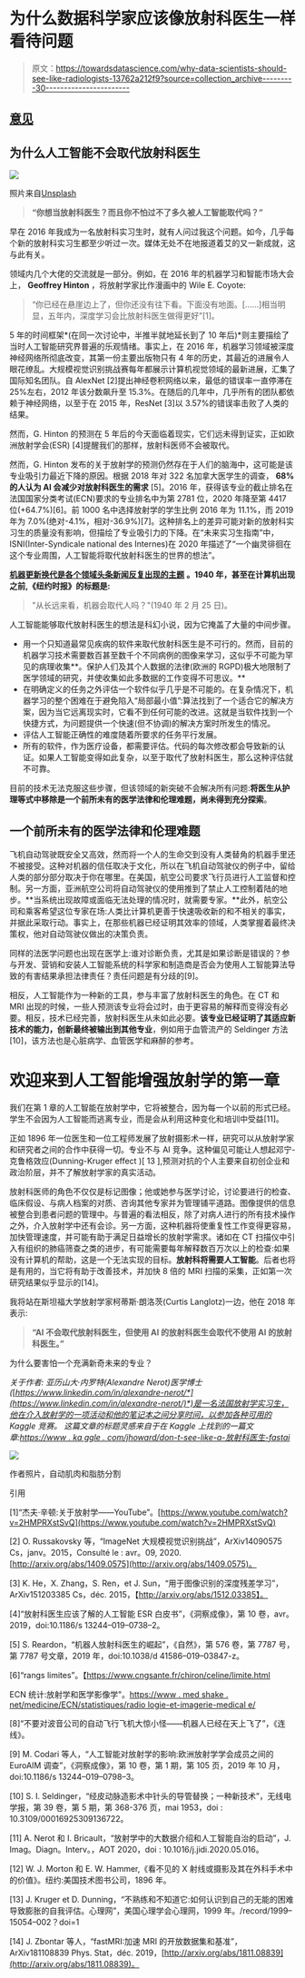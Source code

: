 # 为什么数据科学家应该像放射科医生一样看待问题

> 原文：<https://towardsdatascience.com/why-data-scientists-should-see-like-radiologists-13762a212f9?source=collection_archive---------30----------------------->

## [意见](https://towardsdatascience.com/tagged/opinion)

## 为什么人工智能不会取代放射科医生

![](img/76d549518ad6f89ad3ba7402da10b4ca.png)

照片来自[Unsplash](https://medium.com/u/a170d7477b91?source=post_page-----13762a212f9--------------------------------)

> **“你想当放射科医生？而且你不怕过不了多久被人工智能取代吗？”**

早在 2016 年我成为一名放射科实习生时，就有人问过我这个问题。如今，几乎每个新的放射科实习生都至少听过一次。媒体无处不在地报道着艾的又一新成就，这与此有关。

领域内几个大佬的交流就是一部分。例如，在 2016 年的机器学习和智能市场大会上， **Geoffrey Hinton** ，将放射学家比作漫画中的 Wile E. Coyote:

> “你已经在悬崖边上了，但你还没有往下看。下面没有地面。[……]相当明显，五年内，深度学习会比放射科医生做得更好”[1]。

5 年的时间框架*(在同一次讨论中，半推半就地延长到了 10 年后)*则主要描绘了当时人工智能研究界普遍的乐观情绪。事实上，在 2016 年，机器学习领域被深度神经网络所彻底改变，其第一份主要出版物只有 4 年的历史，其最近的进展令人眼花缭乱。大规模视觉识别挑战赛每年都展示计算机视觉领域的最新进展，汇集了国际知名团队。自 AlexNet [2]提出神经卷积网络以来，最低的错误率一直停滞在 25%左右，2012 年该分数飙升至 15.3%。在随后的几年中，几乎所有的团队都依赖于神经网络，以至于在 2015 年，ResNet [3]以 3.57%的错误率击败了人类的结果。

然而，G. Hinton 的预测在 5 年后的今天面临着现实，它们远未得到证实，正如欧洲放射学会(ESR) [4]提醒我们的那样，放射科医师不会被取代。

然而，G. Hinton 发布的关于放射学的预测仍然存在于人们的脑海中，这可能是该专业吸引力最近下降的原因。根据 2018 年对 322 名加拿大医学生的调查， **68%的人认为 AI 会减少对放射科医生的需求** [5]。2016 年，获得该专业的截止排名在法国国家分类考试(ECN)要求的专业排名中为第 2781 位，2020 年降至第 4417 位(+64.7%)[6]。前 1000 名中选择放射学的学生比例 2016 年为 11.1%，而 2019 年为 7.0%(绝对-4.1%，相对-36.9%)[7]。这种排名上的差异可能对新的放射科实习生的质量没有影响，但描绘了专业吸引力的下降。在“未来实习生指南”中，ISNI(Inter-Syndicale national des Internes)在 2020 年描述了“一个幽灵徘徊在这个专业周围，人工智能将取代放射科医生的世界的想法”。

[**机器更新换代是各个领域头条新闻反复出现的主题**](https://www.nytimes.com/1940/02/25/archives/does-machine-displace-men-in-the-long-run-new-studies-cited-as-old.html) **。1940 年，甚至在计算机出现之前,《纽约时报》的标题是:**

> "从长远来看，机器会取代人吗？"(1940 年 2 月 25 日)。

人工智能能够取代放射科医生的想法是科幻小说，因为它掩盖了大量的中间步骤。

*   用一个只知道最常见疾病的软件来取代放射科医生是不可行的。然而，目前的机器学习技术需要数百甚至数千个不同病例的图像来学习，这似乎不可能为罕见的病理收集**。保护人们及其个人数据的法律(欧洲的 RGPD)极大地限制了医学领域的研究，并使收集如此多数据的工作变得不可思议。**
*   在明确定义的任务之外评估一个软件似乎几乎是不可能的。在复杂情况下，机器学习的整个困难在于避免陷入“局部最小值”:算法找到了一个适合它的解决方案，因为当它远离现实时，它看不到任何可能的改进。这就是当软件找到一个快捷方式，为问题提供一个快速(但不协调)的解决方案时所发生的情况。
*   评估人工智能正确性的难度随着所要求的任务平行发展。
*   所有的软件，作为医疗设备，都需要评估。代码的每次修改都会导致新的认证。如果人工智能变得如此复杂，以至于取代了放射科医生，那么这种评估就不可靠。

目前的技术无法克服这些步骤，但该领域的新突破不会解决所有问题:**将医生从护理等式中移除是一个前所未有的医学法律和伦理难题，尚未得到充分探索**。

## **一个前所未有的医学法律和伦理难题**

飞机自动驾驶既安全又高效，然而将一个人的生命交到没有人类替角的机器手里还不被接受。这种对机器的信任取决于文化，所以在飞机自动驾驶仪的例子中，留给人类的部分部分取决于你在哪里。在美国，航空公司要求飞行员进行人工监督和控制。另一方面，亚洲航空公司将自动驾驶仪的使用推到了禁止人工控制着陆的地步。**当系统出现故障或面临无法处理的情况时，就需要专家。**此外，航空公司和乘客希望这位专家在场:人类比计算机更善于快速吸收新的和不相关的事实，并据此采取行动。事实上，在那些机器已经证明其效率的领域，人类掌握着最终决策权，他对自动驾驶仪做出的决策负责。

同样的法医学问题也出现在医学上:谁对诊断负责，尤其是如果诊断是错误的？参与开发、营销和安装人工智能系统的科学家和制造商是否会为使用人工智能算法导致的有害结果承担法律责任？责任问题是有分歧的[9]。

相反，人工智能作为一种新的工具，参与丰富了放射科医生的角色。在 CT 和 MRI 出现的时候，一些人预测该专业将会过时，由于更容易的解释而变得没有必要。相反，技术已经完善，放射科医生从未如此必要。**该专业已经证明了其适应新技术的能力，创新最终被输出到其他专业**，例如用于血管流产的 Seldinger 方法[10]，该方法也是心脏病学、血管医学和麻醉的参考。

# 欢迎来到人工智能增强放射学的第一章

我们在第 1 章的人工智能在放射学中，它将被整合，因为每一个以前的形式已经。学生不会因为人工智能而逃离专业，而是会从利用这种变化和培训中受益[11]。

正如 1896 年一位医生和一位工程师发展了放射摄影术一样，研究可以从放射学家和研究者之间的合作中获得一切。专业不与 AI 竞争。这种偏见可能让人想起邓宁-克鲁格效应(Dunning-Kruger effect )[ 13 ],预测对抗的个人主要来自初创企业和政治阶层，并不了解放射学家的真实活动。

放射科医师的角色不仅仅是标记图像；他或她参与医学讨论，讨论要进行的检查、临床假设、与病人档案的对质、咨询其他专家并为管理铺平道路。图像提供的信息被整合到患者问题的管理中。与普遍的看法相反，除了对病人进行的所有技术操作之外，介入放射学中还有会诊。另一方面，这种机器将使重复性工作变得更容易，加快管理速度，并可能有助于满足日益增长的放射学需求。诸如在 CT 扫描仪中引入有组织的肺癌筛查之类的进步，有可能需要每年解释数百万次以上的检查:如果没有计算机的帮助，这是一个无法实现的目标。**放射科将需要人工智能**。后者也将是有用的，当它将有助于改善技术，并加快 8 倍的 MRI 扫描的采集，正如第一次研究结果似乎显示的[14]。

我将站在斯坦福大学放射学家柯蒂斯·朗洛茨(Curtis Langlotz)一边，他在 2018 年表示:

> **“AI 不会取代放射科医生，但使用 AI 的放射科医生会取代不使用 AI 的放射科医生。”**

为什么要害怕一个充满新奇未来的专业？

*关于作者:
亚历山大·内罗特(Alexandre Nerot)医学博士(*[*https://www.linkedin.com/in/alexandre-nerot/*](https://www.linkedin.com/in/alexandre-nerot/)*)是一名法国放射学实习生，他在介入放射学的一项活动和他的笔记本之间分享时间，以参加各种可用的 Kaggle 竞赛。
这篇文章的标题灵感来自于在 Kaggle 上找到的一篇文章:*[*https://www . ka ggle . com/jhoward/don-t-see-like-a-放射科医生-fastai*](https://www.kaggle.com/jhoward/don-t-see-like-a-radiologist-fastai)

![](img/5259dd4a359359eb83cf593cd9889ca3.png)

作者照片，自动肌肉和脂肪分割

引用

[1]“杰夫·辛顿:关于放射学——YouTube”。[https://www.youtube.com/watch?v=2HMPRXstSvQ](https://www.youtube.com/watch?v=2HMPRXstSvQ)

[2] O. Russakovsky 等，“ImageNet 大规模视觉识别挑战”，ArXiv14090575 Cs，janv。2015，Consulté le : avr。09, 2020.[http://arxiv.org/abs/1409.0575](http://arxiv.org/abs/1409.0575)。

[3] K. He，X. Zhang，S. Ren，et J. Sun，“用于图像识别的深度残差学习”，ArXiv151203385 Cs，déc. 2015，【http://arxiv.org/abs/1512.03385】。

[4]“放射科医生应该了解的人工智能 ESR 白皮书”，《洞察成像》，第 10 卷，avr。2019，doi:10.1186/s 13244–019–0738–2。

[5] S. Reardon，“机器人放射科医生的崛起”，《自然》，第 576 卷，第 7787 号，第 7787 号文章，2019 年，doi:10.1038/d 41586–019–03847-z。

[6]“rangs limites”。【https://www.cngsante.fr/chiron/celine/limite.html 

ECN 统计:放射学和医学影像学"。[https://www . med shake . net/medicine/ECN/statistiques/radio logie-et-imagerie-medical e/](https://www.medshake.net/medecine/ECN/statistiques/radiologie-et-imagerie-medicale/)

[8]“不要对波音公司的自动飞行飞机大惊小怪——机器人已经在天上飞了”，《连线》。

[9] M. Codari 等人，“人工智能对放射学的影响:欧洲放射学学会成员之间的 EuroAIM 调查”，《洞察成像》，第 10 卷，第 1 期，第 105 页，2019 年 10 月，doi:10.1186/s 13244–019–0798–3。

[10] S. I. Seldinger，“经皮动脉造影术中针头的导管替换；一种新技术”，无线电学报，第 39 卷，第 5 期，第 368-376 页，mai 1953，doi : 10.3109/00016925309136722。

[11] A. Nerot 和 I. Bricault，“放射学中的大数据介绍和人工智能自治的启动”，J. Imag。Diagn。Interv。，AOT 2020，doi : 10.1016/j.jidi.2020.05.016。

[12] W. J. Morton 和 E. W. Hammer,《看不见的 X 射线或摄影及其在外科手术中的价值》。纽约:美国技术图书公司，1896 年。

[13] J. Kruger et D. Dunning，“不熟练和不知道它:如何认识到自己的无能的困难导致膨胀的自我评估。心理网”，美国心理学会心理网，1999 年。/record/1999–15054–002？doi=1

[14] J. Zbontar 等人，“fastMRI:加速 MRI 的开放数据集和基准”，ArXiv181108839 Phys. Stat，déc. 2019，[http://arxiv.org/abs/1811.08839](http://arxiv.org/abs/1811.08839)。
